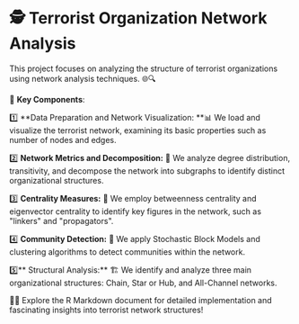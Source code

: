 
# 🕵️ Terrorist Organization Network Analysis
This project focuses on analyzing the structure of terrorist organizations using network analysis techniques. 🌐🔍

🔑 **Key Components**:

1️⃣ **Data Preparation and Network Visualization: **📊
We load and visualize the terrorist network, examining its basic properties such as number of nodes and edges.

2️⃣ **Network Metrics and Decomposition:** 🧮
We analyze degree distribution, transitivity, and decompose the network into subgraphs to identify distinct organizational structures.

3️⃣ **Centrality Measures:** 🎯
We employ betweenness centrality and eigenvector centrality to identify key figures in the network, such as "linkers" and "propagators".

4️⃣ **Community Detection:** 🔬
We apply Stochastic Block Models and clustering algorithms to detect communities within the network.

5️⃣** Structural Analysis:** 🏗️
We identify and analyze three main organizational structures: Chain, Star or Hub, and All-Channel networks.


📘🔬 Explore the R Markdown document for detailed implementation and fascinating insights into terrorist network structures!
